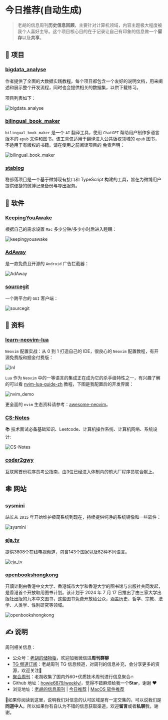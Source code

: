 # 今日推荐(自动生成)

> 老胡的信息周刊**历史信息回顾**，主要针对计算机领域，内容主题极大程度被我个人喜好主导。这个项目核心目的在于记录让自己有印象的信息做一个**留存**以及**共享**。


## 🎯 项目 

### [bigdata_analyse](https://github.com/TurboWay/bigdata_analyse)

作者提供了全面的大数据实践教程，每个项目都包含一个友好的说明文档，用来阐述和展示整个开发流程，同时也会提供相关的数据集，以供下载练习。

项目列表如下：

![bigdata_analyse](https://images-1252557999.file.myqcloud.com/uPic/klC8AA.png) 

### [bilingual_book_maker](https://github.com/yihong0618/bilingual_book_maker)

`bilingual_book_maker` 是一个 `AI` 翻译工具，使用 `ChatGPT` 帮助用户制作多语言版本的 `epub` 文件和图书。该工具仅适用于翻译进入公共版权领域的 `epub` 图书，不适用于有版权的书籍。请在使用之前阅读项目的 免责声明：

![bilingual_book_maker](https://images-1252557999.file.myqcloud.com/uPic/bilingual_book_maker.png) 

### [stablog](https://github.com/YaoZeyuan/stablog)

稳部落项目是一个基于微博现有接口和 TypeScript 构建的工具，旨在为微博用户提供便捷的微博记录备份与导出服务。 

## 🤖 软件 

### [KeepingYouAwake](https://github.com/newmarcel/KeepingYouAwake)

根据自己的需求设置 `Mac` 多少分钟/多少小时后进入睡眠：

![keepingyouawake](https://images-1252557999.file.myqcloud.com/uPic/keepingyouawake.jpeg) 

### [AdAway](https://github.com/AdAway/AdAway)

是一款免费且开源的 `Android` 广告拦截器：

![AdAway](https://images-1252557999.file.myqcloud.com/uPic/AdAway.jpg) 

### [sourcegit](https://github.com/sourcegit-scm/sourcegit)

一个跨平台的 `GUI` 客户端：

![sourcegit](https://images-1252557999.file.myqcloud.com/uPic/yC8OCO.png) 

## 👀 资料 

### [learn-neovim-lua](https://github.com/nshen/learn-neovim-lua/tree/bak)

`Neovim` 配置实战：从 0 到 1 打造自己的 IDE，很良心的 `Neovim` 配置教程，有开源免费版和掘金付费版：

![lnl](https://images-1252557999.file.myqcloud.com/uPic/lnl.jpg)

`Lua` 作为 `Neovim` 中的一等语言的集成正在成为它的杀手级特性之一，有兴趣了解的可以看 [nvim-lua-guide-zh](https://github.com/glepnir/nvim-lua-guide-zh) 教程，下图是我配置后的开发界面：

![nvim_demo](https://images-1252557999.file.myqcloud.com/uPic/nvim_demo.jpg)

更全面的 `nvim` 生态资料请参考：[awesome-neovim](https://github.com/rockerBOO/awesome-neovim)。 

### [CS-Notes](https://github.com/CyC2018/CS-Notes)

📚 技术面试必备基础知识、Leetcode、计算机操作系统、计算机网络、系统设计:

![CS-Notes](https://images-1252557999.file.myqcloud.com/uPic/7aMFrS.png) 

### [coder2gwy](https://github.com/coder2gwy/coder2gwy)

互联网首份程序员考公指南，由3位已经进入体制内的前大厂程序员联合献上。 

## 🕸 网站 

### [sysmini](https://www.sysmini.com/)

站长从 `2015` 年开始维护极简系统到现在，持续提供纯净的系统镜像和一些软件：

![sysmini](https://images-1252557999.file.myqcloud.com/uPic/sysmini.jpg) 

### [eja.tv](https://eja.tv/?)

提供3808个在线电视频道，包含143个国家以及82种不同语言。

![eja_tv](https://images-1252557999.file.myqcloud.com/uPic/eja_tv-min.png) 

### [openbookshongkong](https://openbookshongkong.com/book/)

开讀计劃由香港中文大学、香港城市大学和香港大学的图书馆与出版社共同发起，是香港首个开放取用图书计划。该计划于 2024 年 7 月 17 日推出了由三家大学出版社出版的九本中文图书，这些图书免费开放给公众，涵盖历史、哲学、宗教、法学、人类学、性别研究等领域。

![openbookshongkong](https://images-1252557999.file.myqcloud.com/uPic/gM7dMk.png) 

## ✍️ 说明

周刊相关信息：

- 公众号：[老胡的储物柜](https://images-1252557999.file.myqcloud.com/uPic/ETIbMe.jpg)，欢迎加我微信进**周刊群聊**
- [TG 频道订阅](https://t.me/howie_weekly)：老胡周刊 TG 信息频道，对周刊的信息补充，会分享更多的资源，欢迎关注👏
- [聚合周刊](https://www.fre321.com/weekly)：老胡收集了国内外60+优质技术周刊进行信息聚合🔥
- Github 地址：[howie6879/weekly/](https://github.com/howie6879/weekly/)，觉得不错麻烦给我一个**Star**，谢谢 ❤️
- 浏览地址：[老胡的信息周刊](https://weekly.howie6879.com) | [今日推荐](https://weekly.howie6879.com/recommend/index.html) | [MacOS 软件推荐](https://weekly.howie6879.com/soft/mac.html)

🙌如果你阅读到这里，说明我们对信息的认可区域是有一定交集的，可以说我们是**同道中人**，所以如果你有自认为不错的信息获取渠道，欢迎**留言**或者**私聊**我，谢谢。